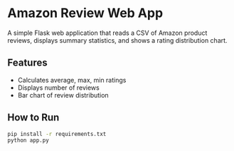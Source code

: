 # Amazon Review Web App

A simple Flask web application that reads a CSV of Amazon product reviews, displays summary statistics, and shows a rating distribution chart.

## Features
- Calculates average, max, min ratings
- Displays number of reviews
- Bar chart of review distribution

## How to Run
```bash
pip install -r requirements.txt
python app.py
